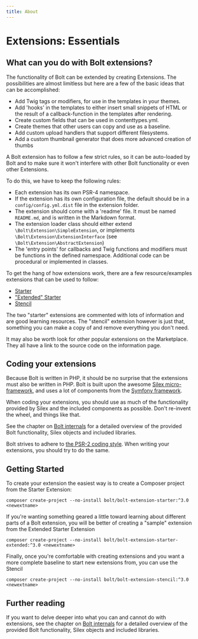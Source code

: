 ```yaml
---
title: About
---
```

Extensions: Essentials
======================

What can you do with Bolt extensions?
-------------------------------------

The functionality of Bolt can be extended by creating Extensions. The
possibilities are almost limitless but here are a few of the basic ideas that can
be accomplished:

 - Add Twig tags or modifiers, for use in the templates in your themes.
 - Add 'hooks' in the templates to either insert small snippets of HTML or the
   result of a callback-function in the templates after rendering.
 - Create custom fields that can be used in contenttypes.yml.
 - Create themes that other users can copy and use as a baseline.
 - Add custom upload handlers that support different filesystems.
 - Add a custom thumbnail generator that does more advanced creation of thumbs

A Bolt extension has to follow a few strict rules, so it can be auto-loaded by
Bolt and to make sure it won't interfere with other Bolt functionality or even
other Extensions.

To do this, we have to keep the following rules:

 - Each extension has its own PSR-4 namespace.
 - If the extension has its own configuration file, the default should be in a
   `config/config.yml.dist` file in the extension folder.
 - The extension should come with a 'readme' file. It must be named
 `README.md`, and is written in the Markdown format.
 - The extension loader class should either extend `\Bolt\Extension\SimpleExtension`,
  or implements `\Bolt\Extension\ExtensionInterface` (see `\Bolt\Extension\AbstractExtension`)
 - The 'entry points' for callbacks and Twig functions and modifiers must be functions in the defined namespace.
   Additional code can be procedural or implemented in classes.

To get the hang of how extensions work, there are a few resource/examples extensions that can be used to follow:

  - [Starter](https://github.com/bolt/bolt-extension-starter/)
  - ["Extended" Starter](https://github.com/bolt/bolt-extension-starter-extended/)
  - [Stencil](https://github.com/bolt/bolt-extension-stencil/)

The two "starter" extensions are commented with lots of information and are good learning resources. The "stencil" extension however is just that, something you can make a copy of and remove everything you don't need.

It may also be worth look for other popular extensions on the Marketplace. They all have a link to the source code on the information page.

Coding your extensions
----------------------

Because Bolt is written in PHP, it should be no surprise that the extensions
must also be written in PHP. Bolt is built upon the awesome
[Silex micro- framework][silex], and uses a lot of components from the
[Symfony framework][symfony].

When coding your extensions, you should use as much of the functionality
provided by Silex and the included components as possible. Don't re-invent
the wheel, and things like that.

See the chapter on [Bolt internals](../../internals/bolt-internals) for a detailed overview of the
provided Bolt functionality, Silex objects and included libraries.

Bolt strives to adhere to [the PSR-2 coding style][psr2].
When writing your extensions, you should try to do the same.


Getting Started
---------------

To create your extension the easiest way is to create a Composer project from the Starter Extension:
```
composer create-project --no-install bolt/bolt-extension-starter:^3.0 <newextname>
```

If you're wanting something geared a little toward learning about different parts of a Bolt extension, you will be better of creating a "sample" extension from the Extended Starter Extension
```
composer create-project --no-install bolt/bolt-extension-starter-extended:^3.0 <newextname>
```

Finally, once you're comfortable with creating extensions and you want a more complete baseline to start new extensions from, you can use the Stencil
```
composer create-project --no-install bolt/bolt-extension-stencil:^3.0 <newextname>
```

Further reading
---------------

If you want to delve deeper into what you can and cannot do with extensions, see
the chapter on [Bolt internals](../../internals/bolt-internals) for a detailed
overview of the provided Bolt functionality, Silex objects and included
libraries.

[silex]: http://silex.sensiolabs.org
[symfony]: http://symfony.com/components
[psr2]: https://github.com/php-fig/fig-standards/blob/master/accepted/PSR-2-coding-style-guide.md
[exttwig]: http://twig.sensiolabs.org/doc/advanced.html
